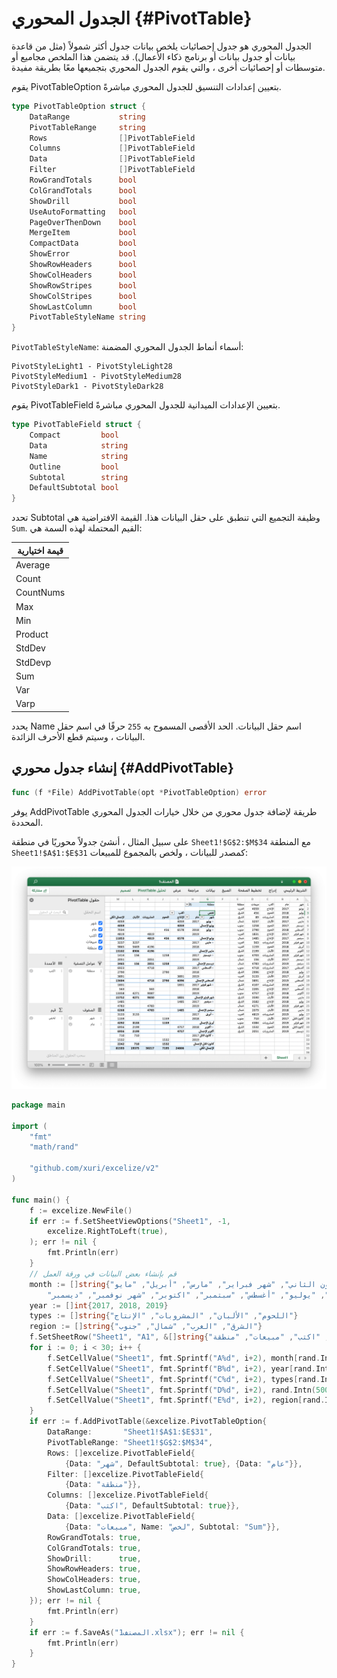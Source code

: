 # الجدول المحوري {#PivotTable}

الجدول المحوري هو جدول إحصائيات يلخص بيانات جدول أكثر شمولاً (مثل من قاعدة بيانات أو جدول بيانات أو برنامج ذكاء الأعمال). قد يتضمن هذا الملخص مجاميع أو متوسطات أو إحصائيات أخرى ، والتي يقوم الجدول المحوري بتجميعها معًا بطريقة مفيدة.

يقوم PivotTableOption بتعيين إعدادات التنسيق للجدول المحوري مباشرةً.

```go
type PivotTableOption struct {
    DataRange           string
    PivotTableRange     string
    Rows                []PivotTableField
    Columns             []PivotTableField
    Data                []PivotTableField
    Filter              []PivotTableField
    RowGrandTotals      bool
    ColGrandTotals      bool
    ShowDrill           bool
    UseAutoFormatting   bool
    PageOverThenDown    bool
    MergeItem           bool
    CompactData         bool
    ShowError           bool
    ShowRowHeaders      bool
    ShowColHeaders      bool
    ShowRowStripes      bool
    ShowColStripes      bool
    ShowLastColumn      bool
    PivotTableStyleName string
}
```

`PivotTableStyleName`: أسماء أنماط الجدول المحوري المضمنة:

```text
PivotStyleLight1 - PivotStyleLight28
PivotStyleMedium1 - PivotStyleMedium28
PivotStyleDark1 - PivotStyleDark28
```

يقوم PivotTableField بتعيين الإعدادات الميدانية للجدول المحوري مباشرةً.

```go
type PivotTableField struct {
    Compact         bool
    Data            string
    Name            string
    Outline         bool
    Subtotal        string
    DefaultSubtotal bool
}
```

تحدد Subtotal وظيفة التجميع التي تنطبق على حقل البيانات هذا. القيمة الافتراضية هي `Sum`. القيم المحتملة لهذه السمة هي:

|قيمة اختيارية|
|---|
|Average|
|Count|
|CountNums|
|Max|
|Min|
|Product|
|StdDev|
|StdDevp|
|Sum|
|Var|
|Varp|

يحدد Name اسم حقل البيانات. الحد الأقصى المسموح به `255` حرفًا في اسم حقل البيانات ، وسيتم قطع الأحرف الزائدة.

## إنشاء جدول محوري {#AddPivotTable}

```go
func (f *File) AddPivotTable(opt *PivotTableOption) error
```

يوفر AddPivotTable طريقة لإضافة جدول محوري من خلال خيارات الجدول المحوري المحددة.

على سبيل المثال ، أنشئ جدولاً محوريًا في منطقة `Sheet1!$G$2:$M$34` مع المنطقة `Sheet1!$A$1:$E$31` كمصدر للبيانات ، ولخص بالمجموع للمبيعات:

<p align="center"><img width="1117" src="./images/pivot_table_01.png" alt="إنشاء جدول محوري باستخدام excelize باستخدام Go"></p>

```go
package main

import (
    "fmt"
    "math/rand"

    "github.com/xuri/excelize/v2"
)

func main() {
    f := excelize.NewFile()
    if err := f.SetSheetViewOptions("Sheet1", -1,
        excelize.RightToLeft(true),
    ); err != nil {
        fmt.Println(err)
    }
    // قم بإنشاء بعض البيانات في ورقة العمل
    month := []string{"كانون الثاني", "شهر فبراير", "مارس", "أبريل", "مايو",
        "يونيو", "يوليو", "أغسطس", "سبتمبر", "اكتوبر", "شهر نوفمبر", "ديسمبر"}
    year := []int{2017, 2018, 2019}
    types := []string{"اللحوم", "الألبان", "المشروبات", "الإنتاج"}
    region := []string{"الشرق", "الغرب", "شمال", "جنوب"}
    f.SetSheetRow("Sheet1", "A1", &[]string{"شهر", "عام", "اكتب", "مبيعات", "منطقة"})
    for i := 0; i < 30; i++ {
        f.SetCellValue("Sheet1", fmt.Sprintf("A%d", i+2), month[rand.Intn(12)])
        f.SetCellValue("Sheet1", fmt.Sprintf("B%d", i+2), year[rand.Intn(3)])
        f.SetCellValue("Sheet1", fmt.Sprintf("C%d", i+2), types[rand.Intn(4)])
        f.SetCellValue("Sheet1", fmt.Sprintf("D%d", i+2), rand.Intn(5000))
        f.SetCellValue("Sheet1", fmt.Sprintf("E%d", i+2), region[rand.Intn(4)])
    }
    if err := f.AddPivotTable(&excelize.PivotTableOption{
        DataRange:       "Sheet1!$A$1:$E$31",
        PivotTableRange: "Sheet1!$G$2:$M$34",
        Rows: []excelize.PivotTableField{
            {Data: "شهر", DefaultSubtotal: true}, {Data: "عام"}},
        Filter: []excelize.PivotTableField{
            {Data: "منطقة"}},
        Columns: []excelize.PivotTableField{
            {Data: "اكتب", DefaultSubtotal: true}},
        Data: []excelize.PivotTableField{
            {Data: "مبيعات", Name: "لخص", Subtotal: "Sum"}},
        RowGrandTotals: true,
        ColGrandTotals: true,
        ShowDrill:      true,
        ShowRowHeaders: true,
        ShowColHeaders: true,
        ShowLastColumn: true,
    }); err != nil {
        fmt.Println(err)
    }
    if err := f.SaveAs("المصنف1.xlsx"); err != nil {
        fmt.Println(err)
    }
}
```
